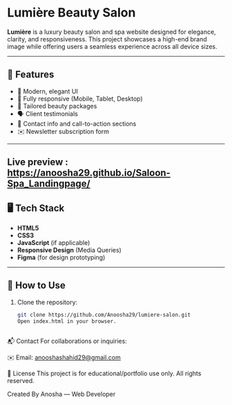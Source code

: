 # Lumière Beauty Salon

**Lumière** is a luxury beauty salon and spa website designed for elegance, clarity, and responsiveness. This project showcases a high-end brand image while offering users a seamless experience across all device sizes.

---

## 🌟 Features

- 💄 Modern, elegant UI
- 📱 Fully responsive (Mobile, Tablet, Desktop)
- 🧖 Tailored beauty packages
- 🗣️ Client testimonials
- 📍 Contact info and call-to-action sections
- ✉️ Newsletter subscription form

---
Live preview : https://anoosha29.github.io/Saloon-Spa_Landingpage/
---

## 🖥️ Tech Stack

- **HTML5**
- **CSS3**
- **JavaScript** (if applicable)
- **Responsive Design** (Media Queries)
- **Figma** (for design prototyping)

---


## 🚀 How to Use

1. Clone the repository:
   ```bash
   git clone https://github.com/Anoosha29/lumiere-salon.git
   Open index.html in your browser.



📬 Contact
For collaborations or inquiries:

✉️ Email: anooshashahid29@gmail.com

📄 License
This project is for educational/portfolio use only. All rights reserved.

Created By
Anosha — Web Developer


